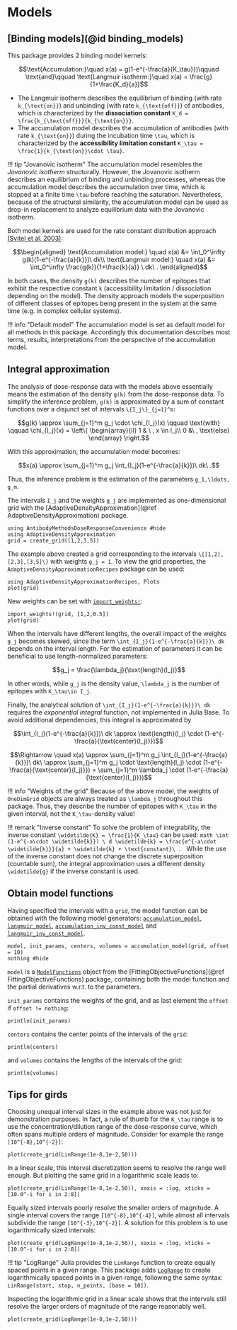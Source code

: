 # Models

## [Binding models](@id binding_models)

This package provides 2 binding model kernels:

```math
\text{Accumulation:}\quad  x(a) = g(1-e^{-\frac{a}{K_\tau}})\qquad \text{and}\qquad \text{Langmuir isotherm:}\quad x(a) = \frac{g}{1+\frac{K_d}{a}}
```

* The Langmuir isotherm describes the equilibrium of binding (with rate ``k_{\text{on}}``) and unbinding (with rate ``k_{\text{off}}``) of antibodies, which is characterized by the **dissociation constant** ``K_d = \frac{k_{\text{off}}}{k_{\text{on}}}``.
* The accumulation model describes the accumulation of antibodies (with rate ``k_{\text{on}}``) during the incubation time ``\tau``, which is characterized by the **accessibility limitation constant** ``K_\tau = \frac{1}{k_{\text{on}}\cdot \tau}``.

!!! tip "Jovanovic isotherm"
	The accumulation model resembles the *Jovanovic isotherm* structurally. However, the Jovanovic isotherm describes an equilibrium of binding and unbinding processes, whereas the accumulation model describes the accumulation over time, which is stopped at a finite time ``\tau`` before reaching the saturation. Nevertheless, because of the structural similarity, the accumulation model can be used as drop-in replacement to analyze equilibrium data with the Jovanovic isotherm.



Both model kernels are used for the rate constant distribution approach [(Svitel et al. 2003)](https://www.ncbi.nlm.nih.gov/pmc/articles/PMC1302986/):

```math
\begin{aligned}
\text{Accumulation model:} \quad x(a) &= \int_0^\infty g(k)(1-e^{-\frac{a}{k}})\ dk\\
\text{Langmuir model:} \quad  x(a) &= \int_0^\infty \frac{g(k)}{1+\frac{k}{a}} \ dk\ .
\end{aligned}
```
In both cases, the density ``g(k)`` describes the number of epitopes that exhibit the respective constant ``k`` (accessibility limitation / dissociation depending on the model). The density approach models the superposition of different classes of epitopes being present in the system at the same time (e.g. in complex cellular systems).



!!! info "Default model"
	The accumulation model is set as default model for all methods in this package. Accordingly this documentation describes most terms, results, interpretations from the perspective of the accumulation model.


## Integral approximation

The analysis of dose-response data with the models above essentially means the estimation of the density ``g(k)`` from the dose-response data. To simplify the inference problem, ``g(k)`` is approximated by a sum of constant functions over a disjunct set of intervals ``\{I_j\}_{j=1}^m``:

```math
g(k) \approx \sum_{j=1}^m g_j \cdot \chi_{I_j}(x) \qquad \text{with} \qquad \chi_{I_j}(x) = \left\{ \begin{array}{ll} 1 & \ , x \in I_j\\ 0 &\ , \text{else} \end{array} \right.
```
With this approximation, the accumulation model becomes:

```math
x(a) \approx \sum_{j=1}^m g_j \int_{I_j}(1-e^{-\frac{a}{k}})\ dk\ .
```
Thus, the inference problem is the estimation of the parameters ``g_1,\ldots, g_m``.

The intervals ``I_j`` and the weights ``g_j`` are implemented as one-dimensional grid with the [AdaptiveDensityApproximation](@ref AdaptiveDensityApproximation) package.

```@example Models
using AntibodyMethodsDoseResponseConvenience #hide
using AdaptiveDensityApproximation
grid = create_grid([1,2,3,5])
```

The example above created a grid corresponding to the intervals ``\{[1,2],[2,3],[3,5]\}`` with weights ``g_j = 1``.  To view the grid properties, the `AdaptiveDensityApproximationRecipes` package can be used:
```@example Models
using AdaptiveDensityApproximationRecipes, Plots
plot(grid)
```

New weights can be set with [`import_weights!`](@ref):
```@example Models
import_weights!(grid, [1,2,0.5])
plot(grid)
```

When the intervals have different lengths, the overall impact of the weights ``g_j`` becomes skewed, since the term ``\int_{I_j}(1-e^{-\frac{a}{k}})\ dk`` depends on the interval length. For the estimation of parameters it can be beneficial to use length-normalized parameters:

```math
g_j = \frac{\lambda_j}{\text{length}(I_j)}
```

In other words, while ``g_j`` is the density value, ``\lambda_j`` is the number of epitopes with ``K_\tau\in I_j``.

Finally, the analytical solution of ``\int_{I_j}(1-e^{-\frac{a}{k}})\ dk`` requires the *exponential integral* function, not implemented in Julia Base. To avoid additional dependencies, this integral is approximated by
```math
\int_{I_j}(1-e^{-\frac{a}{k}})\ dk \approx \text{length}(I_j) \cdot (1-e^{-\frac{a}{\text{center}(I_j)}})
```
```math
\Rightarrow \quad x(a) \approx \sum_{j=1}^m g_j \int_{I_j}(1-e^{-\frac{a}{k}})\ dk\ \approx \sum_{j=1}^m g_j \cdot \text{length}(I_j) \cdot (1-e^{-\frac{a}{\text{center}(I_j)}}) = \sum_{j=1}^m \lambda_j \cdot (1-e^{-\frac{a}{\text{center}(I_j)}})
```

!!! info "Weights of the grid"
	Because of the above model, the weights of `OneDimGrid` objects are always treated as ``\lambda_j`` throughout this package. Thus, they describe the number of epitopes with ``K_\tau`` in the given interval, not the ``K_\tau``-density value!

!!! remark "Inverse constant"
	To solve the problem of integrability, the inverse constant ``\widetilde{K} = \frac{1}{K_\tau}`` can be used: 
	```math
	\int (1-e^{-a\cdot \widetilde{k}}) \ d \widetilde{k} = \frac{e^{-a\cdot \widetilde{k}}}{a} + \widetilde{k} + \text{constant}\ .
	```
	While the use of the inverse constant does not change the discrete superposition (countable sum), the integral approximation uses a different  density ``\widetilde{g}`` if the inverse constant is used.

## Obtain model functions

Having specified the intervals with a `grid`, the model function can be obtained with the following model generators: [`accumulation_model`](@ref), [`langmuir_model`](@ref), [`accumulation_inv_const_model`](@ref) and [`langmuir_inv_const_model`](@ref).

```@example Models
model, init_params, centers, volumes = accumulation_model(grid, offset = 10) 
nothing #hide
```

`model` is a [`ModelFunctions`](@ref) object from the [FittingObjectiveFunctions](@ref FittingObjectiveFunctions) package, containing both the model function and the partial derivatives w.r.t. to the parameters.

`init_params` contains the weights of the grid, and as last element the `offset` if `offset != nothing`:

```@example Models
println(init_params)
```

`centers` contains the center points of the intervals of the `grid`:

```@example Models
println(centers)
```

and `volumes` contains the lengths of the intervals of the grid:

```@example Models
println(volumes)
```


## Tips for girds

Choosing unequal interval sizes in the example above was not just for demonstration purposes. In fact, a rule of thumb for the ``K_\tau`` range is to use the concentration/dilution range of the dose-response curve, which often spans multiple orders of magnitude. Consider for example the range ``[10^{-8},10^{-2}]``:

```@example Models
plot(create_grid(LinRange(1e-8,1e-2,50)))
```

In a linear scale, this interval discretization seems to resolve the range well enough. But plotting the same grid in a logarithmic scale leads to:

```@example Models
plot(create_grid(LinRange(1e-8,1e-2,50)), xaxis = :log, xticks = [10.0^-i for i in 2:8])
```

Equally sized intervals poorly resolve the smaller orders of magnitude. A single interval covers the range ``[10^{-8},10^{-4}]``, while almost all intervals subdivide the range ``[10^{-3},10^{-2}]``. A solution for this problem is to use logarithmically sized intervals:

```@example Models
plot(create_grid(LogRange(1e-8,1e-2,50)), xaxis = :log, xticks = [10.0^-i for i in 2:8])
```

!!! tip "LogRange"
	Julia provides the `LinRange` function to create equally spaced points in a given range. This package adds [`LogRange`](@ref) to create logarithmically spaced points in a given range, following the same syntax: `LinRange(start, stop, n_points, [base = 10])`.

Inspecting the logarithmic grid in a linear scale shows that the intervals still resolve the larger orders of magnitude of the range reasonably well.

```@example Models
plot(create_grid(LogRange(1e-8,1e-2,50)))
```
